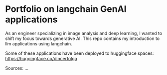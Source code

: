 # Portfolio on langchain GenAI applications
As an engineer specializing in image analysis and deep learning, I wanted to shift my focus towards generative AI.
This repo contains my introduction to llm applications using langchain. 

Some of these applications have been deployed to huggingface spaces: https://huggingface.co/dincertolga

Sources: ...


